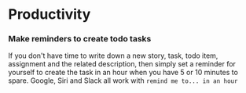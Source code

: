 # Productivity

### Make reminders to create todo tasks
If you don't have time to write down a new story, task, todo item, assignment and the related description, then simply set a reminder for yourself to create the task in an hour when you have 5 or 10 minutes to spare. Google, Siri and Slack all work with `remind me to... in an hour`
